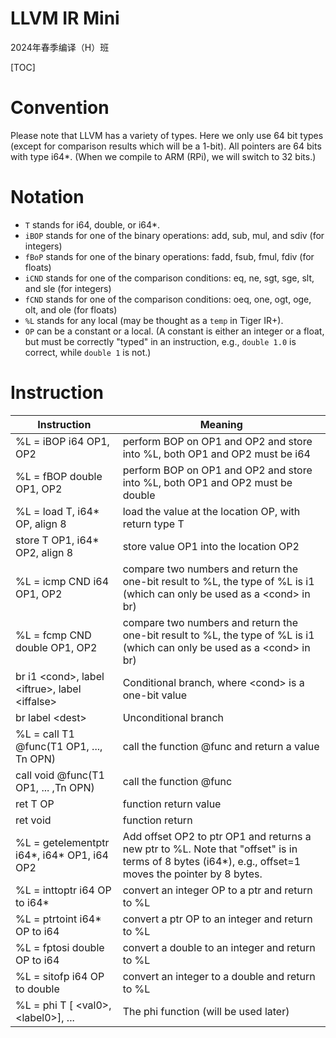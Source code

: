 # LLVM IR Mini

2024年春季编译（H）班

[TOC]

# Convention

Please note that LLVM has a variety of types. Here we only use 64 bit types (except for comparison results which will be a 1-bit). All pointers are 64 bits with type i64\*. (When we compile to ARM (RPi), we will switch to 32 bits.)

# Notation

- `T` stands for i64, double, or i64*.
- `iBOP` stands for one of the binary operations: add, sub, mul, and sdiv (for integers)
- `fBoP` stands for one of the binary operations: fadd, fsub, fmul, fdiv (for floats)
- `iCND` stands for one of the comparison conditions: eq, ne, sgt, sge, slt, and sle (for integers)
- `fCND` stands for one of the comparison conditions: oeq, one, ogt, oge, olt, and ole (for floats)
- `%L` stands for any local (may be thought as a `temp` in Tiger IR+). 
- `OP` can be a constant or a local. (A constant is either an integer or a float, but must be correctly "typed" in an instruction, e.g., `double 1.0` is correct, while `double 1` is not.)


# Instruction

| Instruction                                         | Meaning                                                      |
| --------------------------------------------------- | ------------------------------------------------------------ |
| %L = iBOP i64 OP1, OP2                                 | perform BOP on OP1 and OP2 and store into %L, both OP1 and OP2 must be i64                 
| %L = fBOP double OP1, OP2                                 | perform BOP on OP1 and OP2 and store into %L, both OP1 and OP2 must be double
| %L = load T, i64* OP, align 8                               | load the value at the location OP, with return type T        |
| store T OP1, i64* OP2, align 8                               | store value OP1 into the location OP2                        |
| %L = icmp CND i64 OP1, OP2                          | compare two numbers and return the one-bit result to %L, the type of %L is i1  (which can only be used as a \<cond\> in br)     
| %L = fcmp CND double OP1, OP2                       | compare two numbers and return the one-bit result to %L, the type of %L is i1 (which can only be used as a \<cond\> in br)|
| br i1 \<cond\>, label \<iftrue\>, label \<iffalse\> | Conditional branch, where \<cond\> is a one-bit value         |
| br label \<dest\>                                   | Unconditional branch                                         |
| %L = call T1 @func(T1 OP1, ..., Tn OPN)               | call the function @func and return a value                 |
| call void @func(T1 OP1, ... ,Tn OPN)                  | call the function @func                                            |
| ret T OP                                            | function return value                                        |
| ret void                                            | function return                                              |
| %L = getelementptr i64\*, i64\* OP1, i64 OP2                | Add offset OP2 to ptr OP1 and returns a new ptr to %L. Note that "offset" is in terms of 8 bytes (i64\*), e.g., offset=1 moves the pointer by 8 bytes. |      |
| %L = inttoptr i64 OP to i64*                        | convert an integer OP to a ptr and return to %L              |
| %L = ptrtoint i64* OP to i64                        | convert a ptr OP to an integer and return to %L    
| %L = fptosi double OP to i64			              | convert a double to an integer and return to %L
| %L = sitofp i64 OP to double			              | convert an integer to a double and return to %L
| %L = phi T [ \<val0\>, \<label0\>], ...           | The phi function (will be used later)                                            |




